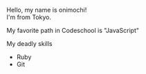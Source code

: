 Hello, my name is onimochi!  
I'm from Tokyo.

My favorite path in Codeschool is "JavaScript"

My deadly skills  
*  Ruby
*  Git
